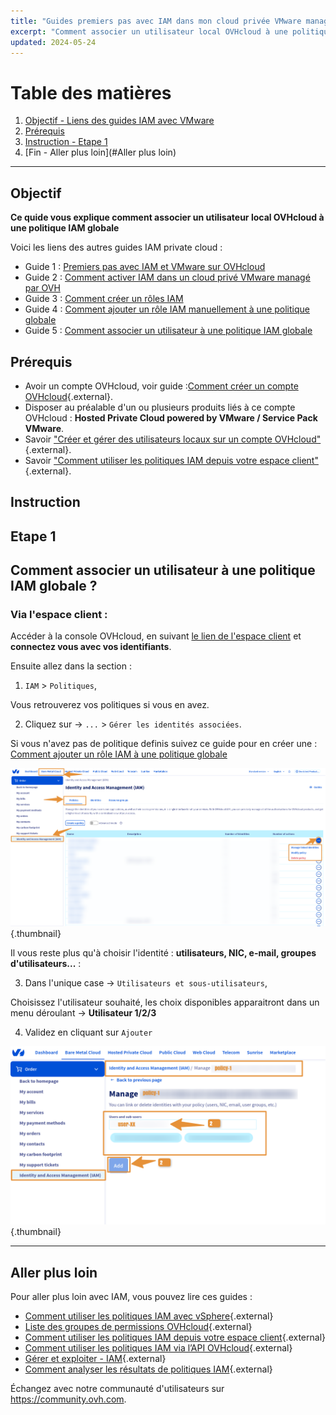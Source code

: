 ```yaml
---
title: "Guides premiers pas avec IAM dans mon cloud privée VMware managé par OVHcloud"
excerpt: "Comment associer un utilisateur local OVHcloud à une politique IAM"
updated: 2024-05-24
---
```


# Table des matières
1. [Objectif - Liens des guides IAM avec VMware](#Objectif)
2. [Prérequis](#Prérequis)
3. [Instruction - Etape 1](#Instruction)
4. [Fin - Aller plus loin](#Aller plus loin)

---
## Objectif

**Ce quide vous explique comment associer un utilisateur local OVHcloud à une politique IAM globale**

Voici les liens des autres guides IAM private cloud :

- Guide 1 : [Premiers pas avec IAM et VMware sur OVHcloud](/pages/hosted_private_cloud/hosted_private_cloud_powered_by_vmware/vmware_iam_getting_started)
- Guide 2 : [Comment activer IAM dans un cloud privé VMware managé par OVH](/pages/hosted_private_cloud/hosted_private_cloud_powered_by_vmware/vmware_iam_activation)
- Guide 3 : [Comment créer un rôles IAM](/pages/hosted_private_cloud/hosted_private_cloud_powered_by_vmware/vmware_iam_role)
- Guide 4 : [Comment ajouter un rôle IAM manuellement à une politique globale](/pages/hosted_private_cloud/hosted_private_cloud_powered_by_vmware/vmware_iam_role_policy)
- Guide 5 : [Comment associer un utilisateur à une politique IAM globale](/pages/hosted_private_cloud/hosted_private_cloud_powered_by_vmware/vmware_iam_user_policy)

## Prérequis

- Avoir un compte OVHcloud, voir guide :[Comment créer un compte OVHcloud](https://help.ovhcloud.com/csm/fr-account-create-ovhcloud-account?id=kb_article_view&sysparm_article=KB0043023){.external}.
- Disposer au préalable d'un ou plusieurs produits liés à ce compte OVHcloud : **Hosted Private Cloud powered by VMware / Service Pack VMware**.
- Savoir ["Créer et gérer des utilisateurs locaux sur un compte OVHcloud"](https://help.ovhcloud.com/csm/fr-account-managing-users?id=kb_article_view&sysparm_article=KB0043058){.external}.
- Savoir ["Comment utiliser les politiques IAM depuis votre espace client"](https://help.ovhcloud.com/csm/fr-customer-iam-policies-ui?id=kb_article_view&sysparm_article=KB0058730){.external}.

## Instruction

## Etape 1

## Comment associer un utilisateur à une politique IAM globale ?

### Via l'espace client :

Accéder à la console OVHcloud, en suivant [le lien de l'espace client](https://www.ovh.com/manager) et **connectez vous avec vos identifiants**.

Ensuite allez dans la section  : 

1. `IAM` > `Politiques`,

Vous retrouverez vos politiques si vous en avez.

2. Cliquez sur -> `...` > `Gérer les identités associées`. 

Si vous n'avez pas de politique definis suivez ce guide pour en créer une : [Comment ajouter un rôle IAM à une politique globale](pages/hosted_private_cloud/hosted_private_cloud_powered_by_vmware/vmware_iam_role_policy)

![IAM user policy](images/iam_user_policy_2.png){.thumbnail}

Il vous reste plus qu'à choisir l'identité : **utilisateurs, NIC, e-mail, groupes d'utilisateurs...** :

3. Dans l'unique case -> `Utilisateurs et sous-utilisateurs`, 

Choisissez l'utilisateur souhaité, les choix disponibles apparaitront dans un menu déroulant -> **Utilisateur 1/2/3**

4. Validez en cliquant sur `Ajouter`

![IAM user policy](images/iam_user_policy_3.png){.thumbnail}

---
## Aller plus loin

Pour aller plus loin avec IAM, vous pouvez lire ces guides :

- [Comment utiliser les politiques IAM avec vSphere](https://help.ovhcloud.com/csm/fr-vmware-use-iam-vsphere?id=kb_article_view&sysparm_article=KB0059059){.external}
- [Liste des groupes de permissions OVHcloud](https://help.ovhcloud.com/csm/fr-customer-iam-permissionsgroup?id=kb_article_view&sysparm_article=KB0060254){.external}
- [Comment utiliser les politiques IAM depuis votre espace client](https://help.ovhcloud.com/csm/fr-customer-iam-policies-ui?id=kb_article_view&sysparm_article=KB0058730){.external}
- [Comment utiliser les politiques IAM via l’API OVHcloud](https://help.ovhcloud.com/csm/fr-customer-iam-policies-api?id=kb_article_view&sysparm_article=KB0056808){.external}
- [Gérer et exploiter - IAM](https://help.ovhcloud.com/csm/fr-documentation-manage-operate-iam?id=kb_browse_cat&kb_id=3d4a8129a884a950f07829d7d5c75243&kb_category=f9734072c014f990f0785f572a5744ed&spa=1){.external}
- [Comment analyser les résultats de politiques IAM](https://help.ovhcloud.com/csm/fr-iam-troubleshooting?id=kb_article_view&sysparm_article=KB0060455){.external}

Échangez avec notre communauté d'utilisateurs sur <https://community.ovh.com>.


